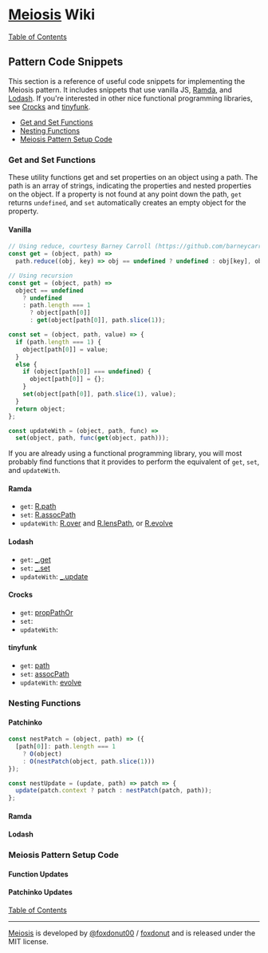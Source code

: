 # [Meiosis](http://meiosis.js.org) Wiki

[Table of Contents](toc.html)

## Pattern Code Snippets

This section is a reference of useful code snippets for implementing the Meiosis pattern. It
includes snippets that use vanilla JS,
[Ramda](https://ramdajs.com), and
[Lodash](https://lodash.com).
If you're interested in other nice functional programming libraries, see
[Crocks](https://evilsoft.github.io/crocks/) and
[tinyfunk](https://github.com/flintinatux/tinyfunk#readme).

- [Get and Set Functions](#code_snippets_get_set)
- [Nesting Functions](#code_snippets_nesting)
- [Meiosis Pattern Setup Code](#code_snippets_pattern_setup)

<a name="code_snippets_get_set"></a>
### Get and Set Functions

These utility functions get and set properties on an object using a path. The path is an array
of strings, indicating the properties and nested properties on the object. If a property is
not found at any point down the path, `get` returns `undefined`, and `set` automatically creates
an empty object for the property.

#### Vanilla

```javascript
// Using reduce, courtesy Barney Carroll (https://github.com/barneycarroll)
const get = (object, path) =>
  path.reduce((obj, key) => obj == undefined ? undefined : obj[key], object);
```

```javascript
// Using recursion
const get = (object, path) =>
  object == undefined
    ? undefined
    : path.length === 1
      ? object[path[0]]
      : get(object[path[0]], path.slice(1));
```

```javascript
const set = (object, path, value) => {
  if (path.length === 1) {
    object[path[0]] = value;
  }
  else {
    if (object[path[0]] === undefined) {
      object[path[0]] = {};
    }
    set(object[path[0]], path.slice(1), value);
  }
  return object;
};
```

```javascript
const updateWith = (object, path, func) =>
  set(object, path, func(get(object, path)));
```

If you are already using a functional programming library, you will most probably find functions
that it provides to perform the equivalent of `get`, `set`, and `updateWith`.

#### Ramda

- `get`: [R.path](https://ramdajs.com/docs/#path)
- `set`: [R.assocPath](https://ramdajs.com/docs/#assocPath)
- `updateWith`: [R.over](https://ramdajs.com/docs/#over) and [R.lensPath](https://ramdajs.com/docs/#lensPath), or
[R.evolve](https://ramdajs.com/docs/#evolve)

#### Lodash

- `get`: [_.get](https://lodash.com/docs#get)
- `set`: [_.set](https://lodash.com/docs#set)
- `updateWith`: [_.update](https://lodash.com/docs#update)

#### Crocks

- `get`: [propPathOr](https://evilsoft.github.io/crocks/docs/functions/helpers.html#proppathor)
- `set`: []()
- `updateWith`: []()

#### tinyfunk

- `get`: [path](https://github.com/flintinatux/tinyfunk#api)
- `set`: [assocPath](https://github.com/flintinatux/tinyfunk#api)
- `updateWith`: [evolve](https://github.com/flintinatux/tinyfunk#api)

<a name="code_snippets_nesting"></a>
### Nesting Functions

#### Patchinko

```javascript
const nestPatch = (object, path) => ({
  [path[0]]: path.length === 1
    ? O(object)
    : O(nestPatch(object, path.slice(1)))
});

const nestUpdate = (update, path) => patch => {
  update(patch.context ? patch : nestPatch(patch, path));
};
```

#### Ramda

#### Lodash

<a name="code_snippets_pattern_setup"></a>
### Meiosis Pattern Setup Code

#### Function Updates

#### Patchinko Updates

[Table of Contents](toc.html)

-----

[Meiosis](http://meiosis.js.org) is developed by [@foxdonut00](http://twitter.com/foxdonut00) / [foxdonut](https://github.com/foxdonut) and is released under the MIT license.

